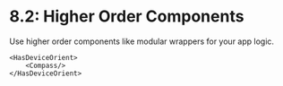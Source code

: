 # 8.2: Higher Order Components

Use higher order components like modular wrappers for your app logic.

```text
<HasDeviceOrient>
    <Compass/>
</HasDeviceOrient>
```

